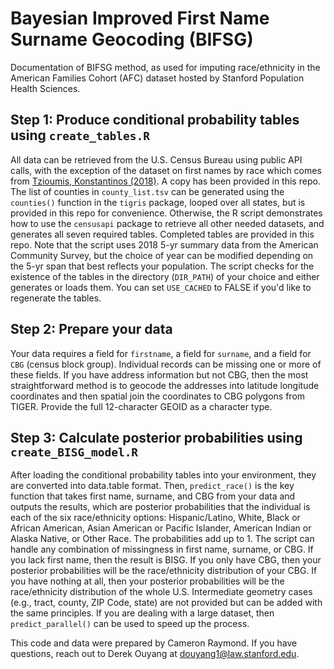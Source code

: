 # Bayesian Improved First Name Surname Geocoding (BIFSG)
Documentation of BIFSG method, as used for imputing race/ethnicity in the American Families Cohort (AFC) dataset hosted by Stanford Population Health Sciences.

## Step 1: Produce conditional probability tables using `create_tables.R`
All data can be retrieved from the U.S. Census Bureau using public API calls, with the exception of the dataset on first names by race which comes from [Tzioumis, Konstantinos (2018)](https://dataverse.harvard.edu/dataset.xhtml?persistentId=doi:10.7910/DVN/TYJKEZ). A copy has been provided in this repo. The list of counties in `county_list.tsv` can be generated using the `counties()` function in the `tigris` package, looped over all states, but is provided in this repo for convenience. Otherwise, the R script demonstrates how to use the `censusapi` package to retrieve all other needed datasets, and generates all seven required tables. Completed tables are provided in this repo. Note that the script uses 2018 5-yr summary data from the American Community Survey, but the choice of year can be modified depending on the 5-yr span that best reflects your population. The script checks for the existence of the tables in the directory (`DIR_PATH`) of your choice and either generates or loads them. You can set `USE_CACHED` to FALSE if you'd like to regenerate the tables.

## Step 2: Prepare your data
Your data requires a field for `firstname`, a field for `surname`, and a field for `CBG` (census block group). Individual records can be missing one or more of these fields. If you have address information but not CBG, then the most straightforward method is to geocode the addresses into latitude longitude coordinates and then spatial join the coordinates to CBG polygons from TIGER. Provide the full 12-character GEOID as a character type.

## Step 3: Calculate posterior probabilities using `create_BISG_model.R`
After loading the conditional probability tables into your environment, they are converted into data.table format. Then, `predict_race()` is the key function that takes first name, surname, and CBG from your data and outputs the results, which are posterior probabilities that the individual is each of the six race/ethnicity options: Hispanic/Latino, White, Black or African American, Asian American or Pacific Islander, American Indian or Alaska Native, or Other Race. The probabilities add up to 1. The script can handle any combination of missingness in first name, surname, or CBG. If you lack first name, then the result is BISG. If you only have CBG, then your posterior probabilities will be the race/ethnicity distribution of your CBG. If you have nothing at all, then your posterior probabilities will be the race/ethnicity distribution of the whole U.S. Intermediate geometry cases (e.g., tract, county, ZIP Code, state) are not provided but can be added with the same principles. If you are dealing with a large dataset, then `predict_parallel()` can be used to speed up the process.

This code and data were prepared by Cameron Raymond.
If you have questions, reach out to Derek Ouyang at douyang1@law.stanford.edu. 
